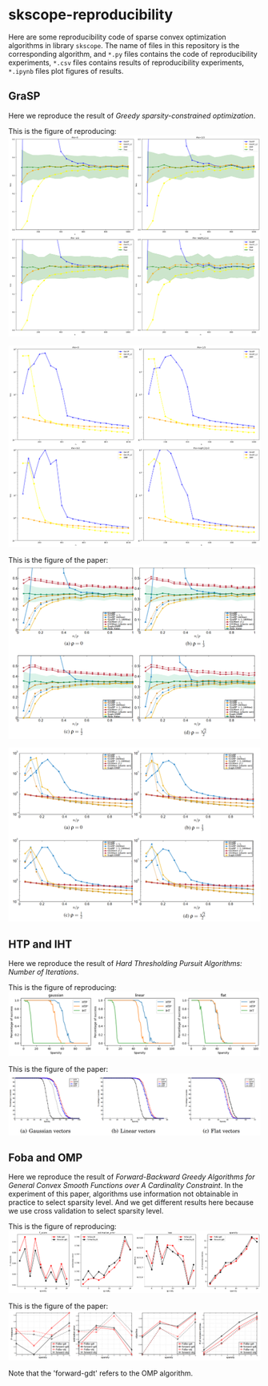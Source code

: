 # skscope-reproducibility

Here are some reproducibility code of sparse convex optimization algorithms in library ``skscope``. The name of files in this repository is the corresponding algorithm, and `*.py` files contains the code of reproducibility experiments, `*.csv` files contains results of reproducibility experiments, `*.ipynb` files plot figures of results.

## GraSP

Here we reproduce the result of _Greedy sparsity-constrained optimization_.

This is the figure of reproducing:
![](figure/GraSP_1.png)

![](figure/GraSP_2.png)

This is the figure of the paper:
![](figure/GraSP_1_original.png)

![](figure/GraSP_2_original.png)

## HTP and IHT

Here we reproduce the result of _Hard Thresholding Pursuit Algorithms: Number of Iterations_.

This is the figure of reproducing:
![](figure/HTP_IHT.png)

This is the figure of the paper:
![](figure/HTP_IHT_original.png)


## Foba and OMP

Here we reproduce the result of _Forward-Backward Greedy Algorithms for General Convex Smooth Functions over A Cardinality Constraint_. In the experiment of this paper, algorithms use information not obtainable in practice to select sparsity level. 
And we get different results here because we use cross validation to select sparsity level.

This is the figure of reproducing:
![](figure/Foba_OMP.png)

This is the figure of the paper:
![](figure/Foba_OMP_original.png)

Note that the 'forward-gdt' refers to the OMP algorithm.
